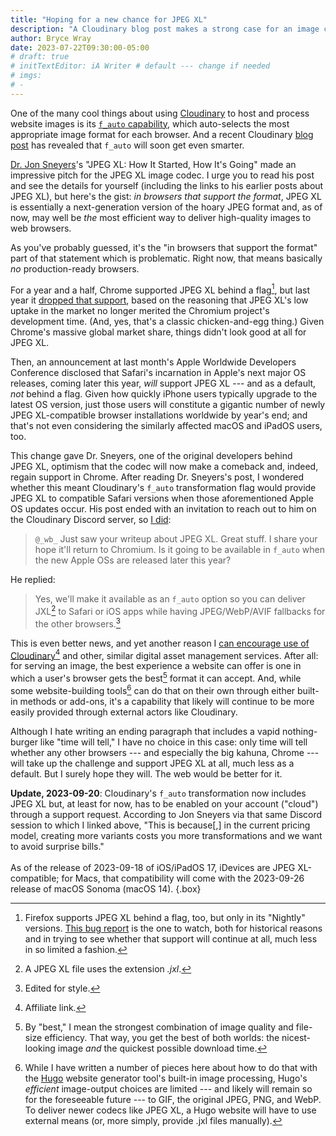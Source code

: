 ```yaml
---
title: "Hoping for a new chance for JPEG XL"
description: "A Cloudinary blog post makes a strong case for an image codec that deserves wider support — and soon will get it."
author: Bryce Wray
date: 2023-07-22T09:30:00-05:00
# draft: true
# initTextEditor: iA Writer # default --- change if needed
# imgs:
# -
---
```


One of the many cool things about using [Cloudinary](https://cloudinary.com) to host and process website images is its [`f_auto` capability](https://cloudinary.com/documentation/image_optimization#automatic_format_selection_f_auto), which auto-selects the most appropriate image format for each browser. And a recent Cloudinary [blog post](https://cloudinary.com/blog/jpeg-xl-how-it-started-how-its-going) has revealed that `f_auto` will soon get even smarter.

<!--more-->

[Dr. Jon Sneyers](https://cloudinary.com/blog/author/jon_sneyers)'s "JPEG XL: How It Started, How It's Going" made an impressive pitch for the JPEG XL image codec. I urge you to read his post and see the details for yourself (including the links to his earlier posts about JPEG XL), but here's the gist: *in browsers that support the format*, JPEG XL is essentially a next-generation version of the hoary JPEG format and, as of now, may well be *the* most efficient way to deliver high-quality images to web browsers.

As you've probably guessed, it's the "in browsers that support the format" part of that statement which is problematic. Right now, that means basically *no* production-ready browsers.

For a year and a half, Chrome supported JPEG XL behind a flag[^FF], but last year it [dropped that support](https://bugs.chromium.org/p/chromium/issues/detail?id=1178058#c84), based on the reasoning that JPEG XL's low uptake in the market no longer merited the Chromium project's development time. (And, yes, that's a classic chicken-and-egg thing.) Given Chrome's massive global market share, things didn't look good at all for JPEG XL.

[^FF]: Firefox supports JPEG XL behind a flag, too, but only in its "Nightly" versions. [This bug report](https://bugzilla.mozilla.org/show_bug.cgi?id=1539075) is the one to watch, both for historical reasons and in trying to see whether that support will continue at all, much less in so limited a fashion.

Then, an announcement at last month's Apple Worldwide Developers Conference disclosed that Safari's incarnation in Apple's next major OS releases, coming later this year, *will* support JPEG XL --- and as a default, *not* behind a flag. Given how quickly iPhone users typically upgrade to the latest OS version, just those users will constitute a gigantic number of newly JPEG XL-compatible browser installations worldwide by year's end; and that's not even considering the similarly affected macOS and iPadOS users, too.

This change gave Dr. Sneyers, one of the original developers behind JPEG XL, optimism that the codec will now make a comeback and, indeed, regain support in Chrome. After reading Dr. Sneyers's post, I wondered whether this meant Cloudinary's `f_auto` transformation flag would provide JPEG XL to compatible Safari versions when those aforementioned Apple OS updates occur. His post ended with an invitation to reach out to him on the Cloudinary Discord server, so [I did](https://discord.com/channels/787073271974723615/1131610325519696033):

> `@_wb_` Just saw your writeup about JPEG XL. Great stuff. I share your hope it'll return to Chromium. Is it going to be available in `f_auto` when the new Apple OSs are released later this year?

He replied:

> Yes, we'll make it available as an `f_auto` option so you can deliver JXL[^jxl] to Safari or iOS apps while having JPEG/WebP/AVIF fallbacks for the other browsers.[^style]

[^jxl]: A JPEG XL file uses the extension *.jxl*.

[^style]: Edited for style.

This is even better news, and yet another reason I [can encourage use of Cloudinary](https://cloudinary.com/invites/lpov9zyyucivvxsnalc5/dqunpyaeqiizezj6lbdu)[^affil] and other, similar digital asset management services. After all: for serving an image, the best experience a website can offer is one in which a user's browser gets the best[^best] format it can accept. And, while some website-building tools[^Hugo] can do that on their own through either built-in methods or add-ons, it's a capability that likely will continue to be more easily provided through external actors like Cloudinary.

[^affil]: Affiliate link.

[^best]: By "best," I mean the strongest combination of image quality and file-size efficiency. That way, you get the best of both worlds: the nicest-looking image *and* the quickest possible download time.

[^Hugo]: While I have written a number of pieces here about how to do that with the [Hugo](https://gohugo.io) website generator tool's built-in image processing, Hugo's *efficient* image-output choices are limited --- and likely will remain so for the foreseeable future --- to GIF, the original JPEG, PNG, and WebP. To deliver newer codecs like JPEG XL, a Hugo website will have to use external means (or, more simply, provide .jxl files manually).

Although I hate writing an ending paragraph that includes a vapid nothing-burger like "time will tell," I have no choice in this case: only time will tell whether any other browsers --- and especially the big kahuna, Chrome --- will take up the challenge and support JPEG XL at all, much less as a default. But I surely hope they will. The web would be better for it.

**Update, 2023-09-20**: Cloudinary's `f_auto` transformation now includes JPEG XL but, at least for now, has to be enabled on your account ("cloud") through a support request. According to Jon Sneyers via that same Discord session to which I linked above, "This is because[,] in the current pricing model, creating more variants costs you more transformations and we want to avoid surprise bills."\
\
As of the release of 2023-09-18 of iOS/iPadOS 17, iDevices are JPEG XL-compatible; for Macs, that compatibility will come with the 2023-09-26 release of macOS Sonoma (macOS 14).
{.box}
